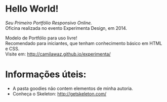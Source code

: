 # Hello World!
<i>Seu Primeiro Portfólio Responsivo Online.</i><br>
Oficina realizada no evento Experimenta Design, em 2014. <br>

Modelo de Portfólio para uso livre! <br>
Recomendado para iniciantes, que tenham conhecimento básico em HTML e CSS.<br>
Visite em: http://camilawaz.github.io/experimenta/<br>

# Informações úteis:
* A pasta goodies não contem elementos de minha autoria. <br>
* Conheça o Skeleton: http://getskeleton.com/<br>
